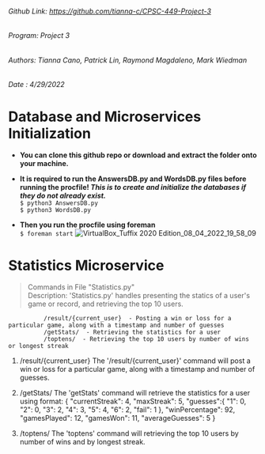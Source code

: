 ###### Github Link: https://github.com/tianna-c/CPSC-449-Project-3
###### Program: Project 3
###### Authors: Tianna Cano, Patrick Lin, Raymond Magdaleno, Mark Wiedman
###### Date   : 4/29/2022 
 
  # Database and Microservices Initialization
- **You can clone this github repo or download and extract the folder onto your machine.**

- **It is required to run the AnswersDB.py and WordsDB.py files before running the procfile! _This is to create and initialize the databases if they do not already exist._**
<br> `$ python3 AnswersDB.py`
<br> `$ python3 WordsDB.py`

- **Then you run the procfile using foreman**
<br> `$ foreman start`
![VirtualBox_Tuffix 2020 Edition_08_04_2022_19_58_09](https://user-images.githubusercontent.com/39601543/162554364-03d65d09-02ec-4de7-83a5-5adcbb0efc2d.png)

# Statistics Microservice
> Commands in File "Statistics.py"<br>
> Description: 'Statistics.py' handles presenting the statics of a user's game or record, and retrieving the top 10 users.
              
              /result/{current_user}  - Posting a win or loss for a particular game, along with a timestamp and number of guesses
              /getStats/  - Retrieving the statistics for a user
              /toptens/  - Retrieving the top 10 users by number of wins or longest streak

1. /result/{current_user}
      The '/result/{current_user}' command will post a win or loss for a particular game, along with a timestamp and number of guesses.

2. /getStats/
      The 'getStats' command will retrieve the statistics for a user using format:
      {
        "currentStreak": 4,
        "maxStreak": 5,
        "guesses":{
           "1": 0,
           "2": 0,
           "3": 2,
           "4": 3,
           "5": 4,
           "6": 2,
           "fail": 1
        },
        "winPercentage": 92,
        "gamesPlayed": 12,
        "gamesWon": 11,
        "averageGuesses": 5
      }

3. /toptens/
      The 'toptens' command will retrieving the top 10 users by number of wins and by longest streak.
   
